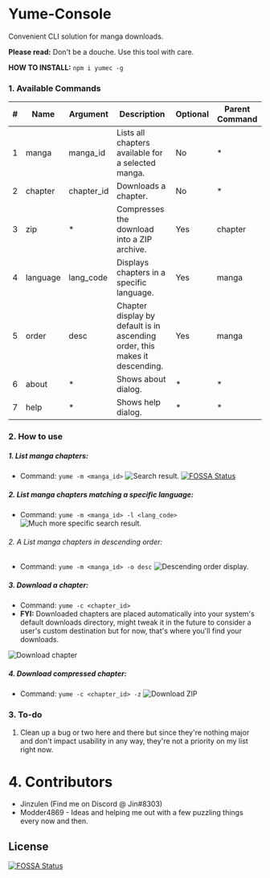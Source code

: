 # Yume-Console
Convenient CLI solution for manga downloads.

**Please read:** Don't be a douche. Use this tool with care.

**HOW TO INSTALL:** `npm i yumec -g`

### 1. Available Commands
| # | Name | Argument | Description | Optional | Parent Command
--- | --- | --- | --- | --- | ---
1 | manga | manga_id | Lists all chapters available for a selected manga. | No | *
2 | chapter |  chapter_id | Downloads a chapter. | No | *
3 | zip | * | Compresses the download into a ZIP archive. | Yes | chapter
4 | language | lang_code | Displays chapters in a specific language. | Yes | manga
5 | order | desc | Chapter display by default is in ascending order, this makes it descending. | Yes | manga
6 | about | * | Shows about dialog. | * | *
7 | help | * | Shows help dialog. | * | *

### 2. How to use
##### 1. List manga chapters:
- Command: `yume -m <manga_id>`
![Search result.](https://i.imgur.com/OI4PenC.png)
[![FOSSA Status](https://app.fossa.io/api/projects/git%2Bgithub.com%2FJinzulen%2FYume-Console.svg?type=shield)](https://app.fossa.io/projects/git%2Bgithub.com%2FJinzulen%2FYume-Console?ref=badge_shield)

##### 2. List manga chapters matching a specific language:
- Command: `yume -m <manga_id> -l <lang_code>`
![Much more specific search result.](https://i.imgur.com/4hPmiQh.png)

###### 2. A List manga chapters in descending order:
- Command: `yume -m <manga_id> -o desc`
![Descending order display.](https://i.imgur.com/LguvH80.png)

##### 3. Download a chapter:
- Command: `yume -c <chapter_id>`
- **FYI:** Downloaded chapters are placed automatically into your system's default downloads directory, might tweak it in the future to consider a user's custom destination but for now, that's where you'll find your downloads.

![Download chapter](https://i.imgur.com/SGBe5jv.png)

##### 4. Download compressed chapter:
- Command: `yume -c <chapter_id> -z`
![Download ZIP](https://i.imgur.com/sI1bICS.png)

### 3. To-do
1. Clean up a bug or two here and there but since they're nothing major and don't impact usability in any way, they're not a priority on my list right now.

# 4. Contributors
* Jinzulen (Find me on Discord @ Jin#8303)
* Modder4869 - Ideas and helping me out with a few puzzling things every now and then.

## License
[![FOSSA Status](https://app.fossa.io/api/projects/git%2Bgithub.com%2FJinzulen%2FYume-Console.svg?type=large)](https://app.fossa.io/projects/git%2Bgithub.com%2FJinzulen%2FYume-Console?ref=badge_large)